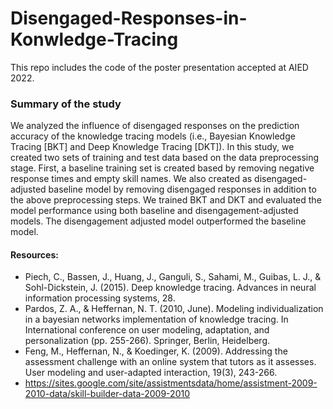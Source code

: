 # Disengaged-Responses-in-Konwledge-Tracing
This repo includes the code of the poster presentation accepted at AIED 2022. 

### Summary of the study
We analyzed the influence of disengaged responses on the prediction accuracy of the knowledge tracing models (i.e., Bayesian Knowledge Tracing [BKT] and Deep Knowledge Tracing [DKT]). In this study, we created two sets of training and test data based on the data preprocessing stage. First, a baseline training set is created based by removing negative response times and empty skill names. We also created as disengaged-adjusted baseline model by removing disengaged responses in addition to the above preprocessing steps. We trained BKT and DKT and evaluated the model performance using both baseline and disengagement-adjusted models. The disengagement adjusted model outperformed the baseline model. 

#### Resources:
- Piech, C., Bassen, J., Huang, J., Ganguli, S., Sahami, M., Guibas, L. J., & Sohl-Dickstein, J. (2015). Deep knowledge tracing. Advances in neural information processing systems, 28.
- Pardos, Z. A., & Heffernan, N. T. (2010, June). Modeling individualization in a bayesian networks implementation of knowledge tracing. In International conference on user modeling, adaptation, and personalization (pp. 255-266). Springer, Berlin, Heidelberg.
- Feng, M., Heffernan, N., & Koedinger, K. (2009). Addressing the assessment challenge with an online system that tutors as it assesses. User modeling and user-adapted interaction, 19(3), 243-266.
- https://sites.google.com/site/assistmentsdata/home/assistment-2009-2010-data/skill-builder-data-2009-2010
